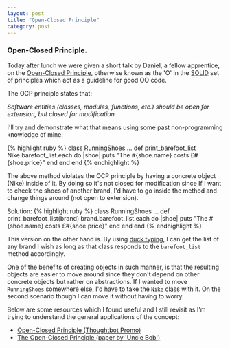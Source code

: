 ```yaml
---
layout: post
title: "Open-Closed Principle"
category: post
---
```


### Open-Closed Principle.

Today after lunch we were given a short talk by Daniel, a fellow apprentice, on the [Open-Closed Principle](http://en.wikipedia.org/wiki/Open/closed_principle), otherwise known as the 'O' in the [SOLID](http://en.wikipedia.org/wiki/SOLID_(object-oriented_design)) set of principles which act as a guideline for good OO code.

The OCP principle states that:

*Software entities (classes, modules, functions, etc.) should be open for extension, but closed for modification.*

I'll try and demonstrate what that means using some past non-programming knowledge of mine:

{% highlight ruby %}
class RunningShoes
  ...
  def print_barefoot_list
    Nike.barefoot_list.each do |shoe|
      puts "The #{shoe.name} costs £#{shoe.price}"
    end
  end
end
{% endhighlight %} 
    
The above method violates the OCP principle by having a concrete object (Nike) inside of it. By doing so it's not closed for modification since If I want to check the shoes of another brand, I'd have to go inside the method and change things around  (not open to extension).

Solution:
{% highlight ruby %}
class RunningShoes
  ...
  def print_barefoot_list(brand)
    brand.barefoot_list.each do |shoe|
      puts "The #{shoe.name} costs £#{shoe.price}"
    end
  end
end
{% endhighlight %}   

This version on the other hand is. By using [duck typing](https://en.wikipedia.org/wiki/Duck_typing), I can get the list of any brand I wish as long as that class responds to the `barefoot_list` method accordingly.

One of the benefits of creating objects in such manner, is that the resulting objects are easier to move around since they don't depend on other concrete objects but rather on abstractions. If I wanted to move `RunningShoes` somewhere else, I'd have to take the `Nike` class with it. On the second scenario though I can move it without having to worry.

Below are some resources which I found useful and I still revisit as I'm trying to understand the general applications of the concept:

- [Open-Closed Principle (Thoughtbot Promo)](https://www.youtube.com/watch?v=FqSssh5GP_M)
- [The Open-Closed Principle (paper by 'Uncle Bob')](http://www.objectmentor.com/resources/articles/ocp.pdf)
